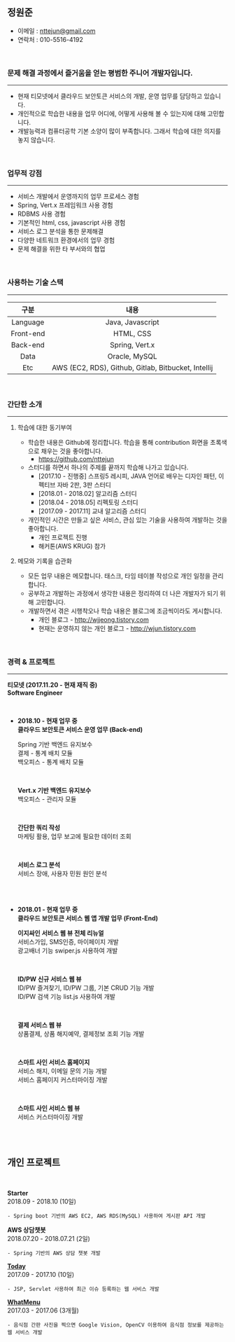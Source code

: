 
## 정원준
- 이메일 : nttejun@gmail.com
- 연락처 : 010-5516-4192

<br>

### 문제 해결 과정에서 즐거움을 얻는 평범한 주니어 개발자입니다.
---
- 현재 티모넷에서 클라우드 보안토큰 서비스의 개발, 운영 업무를 담당하고 있습니다.
- 개인적으로 학습한 내용을 업무 어디에, 어떻게 사용해 볼 수 있는지에 대해 고민합니다.
- 개발능력과 컴퓨터공학 기본 소양이 많이 부족합니다. 그래서 학습에 대한 의지를 놓지 않습니다.

<br>

### 업무적 강점
---
- 서비스 개발에서 운영까지의 업무 프로세스 경험
- Spring, Vert.x 프레임워크 사용 경험
- RDBMS 사용 경험
- 기본적인 html, css, javascript 사용 경험
- 서비스 로그 분석을 통한 문제해결
- 다양한 네트워크 환경에서의 업무 경험
- 문제 해결을 위한 타 부서와의 협업

<br>

### 사용하는 기술 스택
---

| 구분 | 내용 |
| :----: | :----: |
| Language | Java, Javascript |
| Front-end | HTML, CSS |
| Back-end | Spring, Vert.x |
| Data | Oracle, MySQL |
| Etc | AWS (EC2, RDS), Github, Gitlab, Bitbucket, Intellij |

<br>

### 간단한 소개
---
1. 학습에 대한 동기부여
    - 학습한 내용은 Github에 정리합니다. 학습을 통해 contribution 화면을 초록색으로 채우는 것을 좋아합니다.
        - https://github.com/nttejun
    - 스터디를 하면서 하나의 주제를 끝까지 학습해 나가고 있습니다. 
        - [2017.10 - 진행중] 스프링5 레시피, JAVA 언어로 배우는 디자인 패턴, 이펙티브 자바 2판, 3판 스터디
        - [2018.01 - 2018.02] 알고리즘 스터디
        - [2018.04 - 2018.05] 리펙토링 스터디
        - [2017.09 - 2017.11] 교내 알고리즘 스터디
    - 개인적인 시간은 만들고 싶은 서비스, 관심 있는 기술을 사용하여 개발하는 것을 좋아합니다.
        - 개인 프로젝트 진행
        - 해커톤(AWS KRUG) 참가
        
2. 메모와 기록을 습관화
    - 모든 업무 내용은 메모합니다. 태스크, 타임 테이블 작성으로 개인 일정을 관리합니다.
    - 공부하고 개발하는 과정에서 생각한 내용은 정리하여 더 나은 개발자가 되기 위해 고민합니다.
    - 개발하면서 겪은 시행착오나 학습 내용은 블로그에 조금씩이라도 게시합니다.
        - 개인 블로그 - http://wjjeong.tistory.com
        - 현재는 운영하지 않는 개인 블로그 - http://wjun.tistory.com

<br>

### 경력 & 프로젝트
---


**티모넷 (2017.11.20 - 현재 재직 중)<br>
Software Engineer**<br>

<br>


-  **2018.10 - 현재 업무 중<br>
클라우드 보안토큰 서비스 운영 업무 (Back-end)**

    Spring 기반 백엔드 유지보수<br>
    결제 - 통계 배치 모듈<br>
    백오피스 - 통계 배치 모듈
    
    <br>
    
    **Vert.x 기반 백엔드 유지보수**<br>
    백오피스 - 관리자 모듈
    
    <br>
        
    **간단한 쿼리 작성**<br>
    마케팅 활용, 업무 보고에 필요한 데이터 조회
    
    <br> 
        
    **서비스 로그 분석**<br>
    서비스 장애, 사용자 민원 원인 분석
    
    <br>
    <br>

- **2018.01 - 현재 업무 중** <br>
**클라우드 보안토큰 서비스 웹 앱 개발 업무 (Front-End)**

    **이지싸인 서비스 웹 뷰 전체 리뉴얼**<br>
    서비스가입, SMS인증, 마이페이지 개발<br>
    광고배너 기능 swiper.js 사용하여 개발
    
    <br>
    
    **ID/PW 신규 서비스 웹 뷰**<br>
    ID/PW 즐겨찾기, ID/PW 그룹, 기본 CRUD 기능 개발<br>
    ID/PW 검색 기능 list.js 사용하여 개발
    
    <br>
    
    **결제 서비스 웹 뷰**<br>
    상품결제, 상품 해지예약, 결제정보 조회 기능 개발
    
    <br>
    
    **스마트 사인 서비스 홈페이지**<br>
    서비스 해지, 이메일 문의 기능 개발<br>
    서비스 홈페이지 커스터마이징 개발
    
    <br>
    
    **스마트 사인 서비스 웹 뷰**<br>
    서비스 커스터마이징 개발
    
    <br>
    <br>

## 개인 프로젝트

<br>

**Starter**<br>
2018.09 - 2018.10 (10일)

    - Spring boot 기반의 AWS EC2, AWS RDS(MySQL) 사용하여 게시판 API 개발

**AWS 상담챗봇**<br>
2018.07.20 - 2018.07.21 (2일)

    - Spring 기반의 AWS 상담 챗봇 개발

**[Today](https://youtu.be/w9TuLOraEW0)**<br>
2017.09 - 2017.10 (10일)

    - JSP, Servlet 사용하여 최근 이슈 등록하는 웹 서비스 개발

**[WhatMenu](https://youtu.be/eAeVGDenO10)**<br>
2017.03 - 2017.06 (3개월)

    - 음식점 간판 사진을 찍으면 Google Vision, OpenCV 이용하여 음식점 정보를 제공하는 웹 서비스 개발






